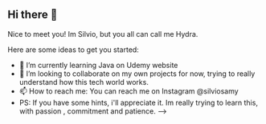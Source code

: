 ## Hi there 👋

Nice to meet you! Im Silvio, but you all can call me Hydra.

Here are some ideas to get you started:

- 🌱 I’m currently learning Java on Udemy website
- 👯 I’m looking to collaborate on my own projects for now, trying to really understand how this tech world works.
- 📫 How to reach me: You can reach me on Instagram @silviosamy
- PS: If you have some hints, i'll appreciate it. Im really trying to learn this, with passion , commitment and patience.
-->

